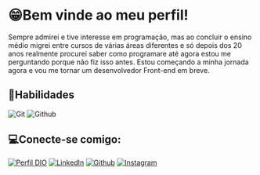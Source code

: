 # 😁Bem vinde ao meu perfil!

Sempre admirei e tive interesse em programação, mas ao concluir o ensino médio migrei entre cursos de várias áreas diferentes e só depois dos 20 anos realmente 
procurei saber como programare até agora estou me perguntando porque não fiz isso antes. Estou 
começando a minha jornada agora e vou me tornar um desenvolvedor Front-end em breve.

## 🧠Habilidades

![Git](https://img.shields.io/badge/git-%23F05033.svg?style=for-the-badge&logo=git&logoColor=white)
![Github](https://img.shields.io/badge/github-%23121011.svg?style=for-the-badge&logo=github&logoColor=white)


## 💻Conecte-se comigo:
[![Perfil DIO](https://img.shields.io/badge/-Meu%20Perfil%20na%20DIO-000000?style=for-the-badge&logoColor=30A3DC)](https://www.dio.me/users/diasclayton18)
[![LinkedIn](https://img.shields.io/badge/-LinkedIn-000?style=for-the-badge&logo=linkedin&logoColor=30A3DC)](https://www.linkedin.com/in/claytondsc/)
[![Github](https://img.shields.io/badge/-github-000?style=for-the-badge&logo=github&logoColor=30A3DC)](https://github.com/claytondevcarvalho)
[![Instagram](https://img.shields.io/badge/-instagram-000?style=for-the-badge&logo=instagram&logoColor=30A3DC)](https://www.instagram.com/claytonn.png/?hl=pt-br)
